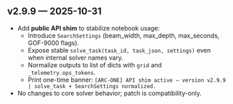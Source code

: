 ## v2.9.9 — 2025-10-31
- Add **public API shim** to stabilize notebook usage:
  - Introduce `SearchSettings` (beam_width, max_depth, max_seconds, GOF-9000 flags).
  - Expose stable `solve_task(task_id, task_json, settings)` even when internal solver names vary.
  - Normalize outputs to list of dicts with `grid` and `_telemetry.ops_tokens`.
  - Print one-time banner: `[ARC-ONE] API shim active — version v2.9.9 | solve_task + SearchSettings normalized.`
- No changes to core solver behavior; patch is compatibility-only.
